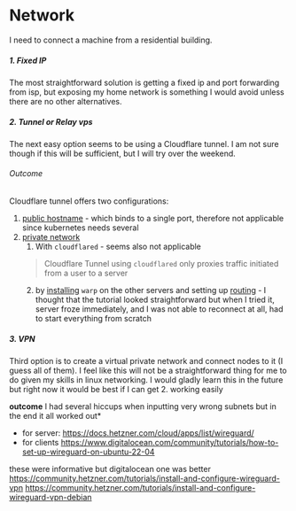 # Network 
I need to connect a machine from a residential building. 
##### 1. Fixed IP
The most straightforward solution is getting a fixed ip and port forwarding from isp, but exposing my home network is something I would avoid unless there are no other alternatives.
##### 2. Tunnel or Relay vps
The next easy option seems to be using a Cloudflare tunnel. I am not sure though if this will be sufficient, but I will try over the weekend.
###### Outcome
Cloudflare tunnel offers two configurations: 
1. [public hostname](https://developers.cloudflare.com/cloudflare-one/connections/connect-networks/routing-to-tunnel/) - which binds to a single port, therefore not applicable since kubernetes needs several
2. [private network](https://developers.cloudflare.com/cloudflare-one/connections/connect-networks/private-net/)
	1. With `cloudflared` - seems also not applicable
	> Cloudflare Tunnel using `cloudflared` only proxies traffic initiated from a user to a server
	2. by [installing](https://developers.cloudflare.com/cloudflare-one/connections/connect-devices/warp/deployment/manual-deployment/) `warp` on the other servers and setting up [routing](https://developers.cloudflare.com/cloudflare-one/connections/connect-networks/private-net/cloudflared/#3-route-private-network-ips-through-warp) - I thought that the tutorial looked straightforward but when I tried it, server froze immediately, and I was not able to reconnect at all, had to start everything from scratch
##### 3. VPN
Third option is to create a virtual private network and connect nodes to it (I guess all of them). I feel like this will not be a straightforward thing for me to do given my skills in linux networking. I would gladly learn this in the future but right now it would be best if I can get 2. working easily 

**outcome**
I had several hiccups when inputting very wrong subnets but in the end it all worked out*

- for server: https://docs.hetzner.com/cloud/apps/list/wireguard/
- for clients https://www.digitalocean.com/community/tutorials/how-to-set-up-wireguard-on-ubuntu-22-04

these were informative but digitalocean one was better
https://community.hetzner.com/tutorials/install-and-configure-wireguard-vpn
https://community.hetzner.com/tutorials/install-and-configure-wireguard-vpn-debian

